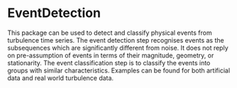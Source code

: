 EventDetection
==============


This package can be used to detect and classify physical events from turbulence time series. The event detection step recognises events as the subsequences which are significantly different from noise. It does not reply on pre-assumption of events in terms of their magnitude, geometry, or stationarity.  The event classification step is to classify the events into groups with similar characteristics.  Examples can be found for both artificial data and real world turbulence data.
